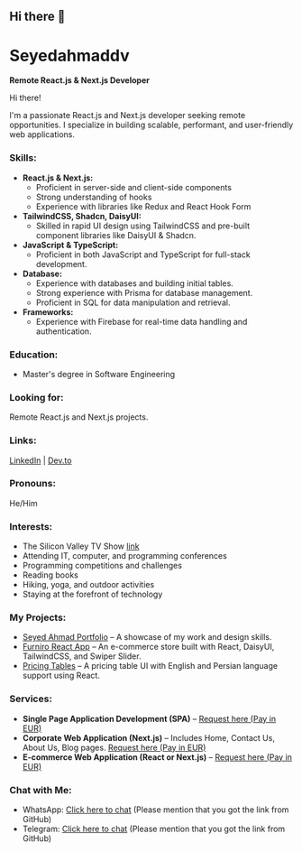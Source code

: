 ## Hi there 👋

# Seyedahmaddv

**Remote React.js & Next.js Developer**

Hi there! 

I'm a passionate React.js and Next.js developer seeking remote opportunities. I specialize in building scalable, performant, and user-friendly web applications.

### **Skills:**

* **React.js & Next.js:**
  * Proficient in server-side and client-side components
  * Strong understanding of hooks
  * Experience with libraries like Redux and React Hook Form
* **TailwindCSS, Shadcn, DaisyUI:**
  * Skilled in rapid UI design using TailwindCSS and pre-built component libraries like DaisyUI & Shadcn.
* **JavaScript & TypeScript:**
  * Proficient in both JavaScript and TypeScript for full-stack development.
* **Database:**
  * Experience with databases and building initial tables.
  * Strong experience with Prisma for database management.
  * Proficient in SQL for data manipulation and retrieval.
* **Frameworks:**
  * Experience with Firebase for real-time data handling and authentication.

### **Education:**

* Master's degree in Software Engineering

### **Looking for:**

Remote React.js and Next.js projects.

### **Links:**

[LinkedIn](https://www.linkedin.com/in/seyedahmaddv) | [Dev.to](https://dev.to/seyedahmaddv)

### **Pronouns:**

He/Him

### **Interests:**

* The Silicon Valley TV Show [link](https://www.imdb.com/title/tt2575988/)  
* Attending IT, computer, and programming conferences  
* Programming competitions and challenges  
* Reading books  
* Hiking, yoga, and outdoor activities  
* Staying at the forefront of technology

### **My Projects:**

* [Seyed Ahmad Portfolio](https://seyedahmadportfolio.vercel.app/) – A showcase of my work and design skills.
* [Furniro React App](https://furniro-react-app.vercel.app/) – An e-commerce store built with React, DaisyUI, TailwindCSS, and Swiper Slider.
* [Pricing Tables](https://pricing-tables-plans.vercel.app/) – A pricing table UI with English and Persian language support using React.

### **Services:**

* **Single Page Application Development (SPA)** – [Request here (Pay in EUR)](https://ypaylink.com/payment-link/12004/215f179ab249274d56ba8845bd1b2a02c5d5b561)
* **Corporate Web Application (Next.js)** – Includes Home, Contact Us, About Us, Blog pages. [Request here (Pay in EUR)](https://ypaylink.com/payment-link/12004/215f179ab249274d56ba8845bd1b2a02c5d5b561)
* **E-commerce Web Application (React or Next.js)** – [Request here (Pay in EUR)](https://ypaylink.com/payment-link/12129/215f179ab249274d56ba8845bd1b2a02c5d5b561)

### **Chat with Me:**

* WhatsApp: [Click here to chat](https://wa.link/o6m9mu) (Please mention that you got the link from GitHub)
* Telegram: [Click here to chat](https://t.me/ahmadsddv) (Please mention that you got the link from GitHub)
